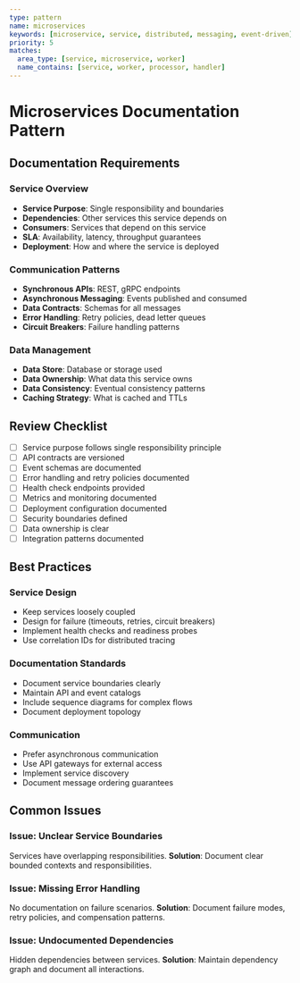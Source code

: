 ```yaml
---
type: pattern
name: microservices
keywords: [microservice, service, distributed, messaging, event-driven]
priority: 5
matches:
  area_type: [service, microservice, worker]
  name_contains: [service, worker, processor, handler]
---
```


# Microservices Documentation Pattern

## Documentation Requirements

### Service Overview
- **Service Purpose**: Single responsibility and boundaries
- **Dependencies**: Other services this service depends on
- **Consumers**: Services that depend on this service
- **SLA**: Availability, latency, throughput guarantees
- **Deployment**: How and where the service is deployed

### Communication Patterns
- **Synchronous APIs**: REST, gRPC endpoints
- **Asynchronous Messaging**: Events published and consumed
- **Data Contracts**: Schemas for all messages
- **Error Handling**: Retry policies, dead letter queues
- **Circuit Breakers**: Failure handling patterns

### Data Management
- **Data Store**: Database or storage used
- **Data Ownership**: What data this service owns
- **Data Consistency**: Eventual consistency patterns
- **Caching Strategy**: What is cached and TTLs

## Review Checklist

- [ ] Service purpose follows single responsibility principle
- [ ] API contracts are versioned
- [ ] Event schemas are documented
- [ ] Error handling and retry policies documented
- [ ] Health check endpoints provided
- [ ] Metrics and monitoring documented
- [ ] Deployment configuration documented
- [ ] Security boundaries defined
- [ ] Data ownership is clear
- [ ] Integration patterns documented

## Best Practices

### Service Design
- Keep services loosely coupled
- Design for failure (timeouts, retries, circuit breakers)
- Implement health checks and readiness probes
- Use correlation IDs for distributed tracing

### Documentation Standards
- Document service boundaries clearly
- Maintain API and event catalogs
- Include sequence diagrams for complex flows
- Document deployment topology

### Communication
- Prefer asynchronous communication
- Use API gateways for external access
- Implement service discovery
- Document message ordering guarantees

## Common Issues

### Issue: Unclear Service Boundaries
Services have overlapping responsibilities.
**Solution**: Document clear bounded contexts and responsibilities.

### Issue: Missing Error Handling
No documentation on failure scenarios.
**Solution**: Document failure modes, retry policies, and compensation patterns.

### Issue: Undocumented Dependencies
Hidden dependencies between services.
**Solution**: Maintain dependency graph and document all interactions.